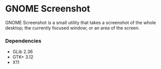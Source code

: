GNOME Screenshot
================

GNOME Screenshot is a small utility that takes a screenshot of the whole
desktop; the currently focused window; or an area of the screen.

### Dependencies

 - GLib 2.36
 - GTK+ 3.12
 - X11
